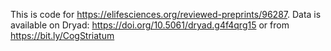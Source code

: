 This is code for https://elifesciences.org/reviewed-preprints/96287.  Data is available on Dryad: https://doi.org/10.5061/dryad.g4f4qrg15 or from https://bit.ly/CogStriatum
